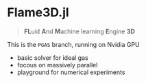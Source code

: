 # Flame3D.jl
> **FL**uid **A**nd **M**achine learning **E**ngine **3D**

This is the `PGAS` branch, running on Nvidia GPU

- basic solver for ideal gas
- focous on massively parallel
- playground for numerical experiments
